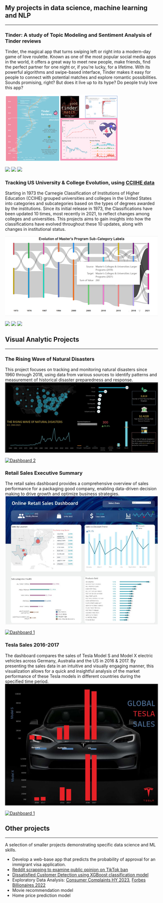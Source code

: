 ## My projects in data science, machine learning and NLP

---

### Tinder: A study of Topic Modeling and Sentiment Analysis of Tinder reviews

Tinder, the magical app that turns swiping left or right into a modern-day game of love roulette. Known as one of the most popular social media apps in the world, it offers a great way to meet new people, make friends, find the perfect partner for one night or, if you're lucky, for a lifetime. With its powerful algorithms and swipe-based interface, Tinder makes it easy for people to connect with potential matches and explore romantic possibilities. Sounds promising, right? But does it live up to its hype? Do people truly love this app?

<img src="images/Tinder.png?raw=true" />

[![](https://img.shields.io/badge/Python-white?logo=Python)](#) [![](https://img.shields.io/badge/Jupyter-white?logo=Jupyter)](#) [![](https://img.shields.io/badge/Tableau-white?logo=Tableau)](#)

### Tracking US University & College Evolution, using [CCIIHE data](https://carnegieclassifications.acenet.edu/)
Starting in 1973 the Carnegie Classification of Institutions of Higher Education (CCIHE) grouped universities and colleges in the United States into categories and subcategories based on the types of degrees awarded by the institutions. Since its initial release in 1973, the Classifications have been updated 10 times, most recently in 2021, to reflect changes among colleges and universities. This projects aims to gain insights into how the classifications have evolved throughout these 10 updates, along with changes in institutional status. 

<img src="images/Sankey1.png?raw=true" />

[![](https://img.shields.io/badge/Python-white?logo=Python)](#) [![](https://img.shields.io/badge/Jupyter-white?logo=Jupyter)](#) [![](https://img.shields.io/badge/PowerBI-white?logo=PowerBI)](#)

## Visual Analytic Projects

---

### The Rising Wave of Natural Disasters
This project focuses on tracking and monitoring natural disasters since 1960 through 2018, using data from various sources to identify patterns and measurement of historical disaster preparedness and response. 
<img src="images/disaster.JPG?raw=true" />
<div class='tableauPlaceholder' id='viz1684867688616' style='position: relative'><noscript><a href='#'><img alt='Dashboard 2 ' src='https:&#47;&#47;public.tableau.com&#47;static&#47;images&#47;Na&#47;NaturalDisaster_16812284359740&#47;Dashboard2&#47;1_rss.png' style='border: none' /></a></noscript><object class='tableauViz'  style='display:none;'><param name='host_url' value='https%3A%2F%2Fpublic.tableau.com%2F' /> <param name='embed_code_version' value='3' /> <param name='site_root' value='' /><param name='name' value='NaturalDisaster_16812284359740&#47;Dashboard2' /><param name='tabs' value='no' /><param name='toolbar' value='yes' /><param name='static_image' value='https:&#47;&#47;public.tableau.com&#47;static&#47;images&#47;Na&#47;NaturalDisaster_16812284359740&#47;Dashboard2&#47;1.png' /> <param name='animate_transition' value='yes' /><param name='display_static_image' value='yes' /><param name='display_spinner' value='yes' /><param name='display_overlay' value='yes' /><param name='display_count' value='yes' /><param name='language' value='en-US' /></object></div>                

### Retail Sales Executive Summary
The retail sales dashboard provides a comprehensive overview of sales performance for a packaging good company, enabling data-driven decision making to drive growth and optimize business strategies. 
<img src="images/retail sales.JPG?raw=true" />
<div class='tableauPlaceholder' id='viz1684867953122' style='position: relative'><noscript><a href='#'><img alt='Dashboard 1 ' src='https:&#47;&#47;public.tableau.com&#47;static&#47;images&#47;Re&#47;RetailSalesDashboard-Inspired&#47;Dashboard1&#47;1_rss.png' style='border: none' /></a></noscript><object class='tableauViz'  style='display:none;'><param name='host_url' value='https%3A%2F%2Fpublic.tableau.com%2F' /> <param name='embed_code_version' value='3' /> <param name='site_root' value='' /><param name='name' value='RetailSalesDashboard-Inspired&#47;Dashboard1' /><param name='tabs' value='no' /><param name='toolbar' value='yes' /><param name='static_image' value='https:&#47;&#47;public.tableau.com&#47;static&#47;images&#47;Re&#47;RetailSalesDashboard-Inspired&#47;Dashboard1&#47;1.png' /> <param name='animate_transition' value='yes' /><param name='display_static_image' value='yes' /><param name='display_spinner' value='yes' /><param name='display_overlay' value='yes' /><param name='display_count' value='yes' /><param name='language' value='en-US' /></object></div>

### Tesla Sales 2016-2017
The dashboard compares the sales of Tesla Model S and Model X electric vehicles across Germany, Australia and the US in 2016 & 2017. By presenting the sales data in an intuitive and visually engaging manner, this visualization allows for a quick and insightful analysis of the market performance of these Tesla models in different countries during the specified time period.
<img src="images/tesla.jpg?raw=true" />
<div class='tableauPlaceholder' id='viz1684868249521' style='position: relative'><noscript><a href='#'><img alt='Dashboard 1 ' src='https:&#47;&#47;public.tableau.com&#47;static&#47;images&#47;As&#47;Assignment6_16812312299640&#47;Dashboard1&#47;1_rss.png' style='border: none' /></a></noscript><object class='tableauViz'  style='display:none;'><param name='host_url' value='https%3A%2F%2Fpublic.tableau.com%2F' /> <param name='embed_code_version' value='3' /> <param name='site_root' value='' /><param name='name' value='Assignment6_16812312299640&#47;Dashboard1' /><param name='tabs' value='no' /><param name='toolbar' value='yes' /><param name='static_image' value='https:&#47;&#47;public.tableau.com&#47;static&#47;images&#47;As&#47;Assignment6_16812312299640&#47;Dashboard1&#47;1.png' /> <param name='animate_transition' value='yes' /><param name='display_static_image' value='yes' /><param name='display_spinner' value='yes' /><param name='display_overlay' value='yes' /><param name='display_count' value='yes' /><param name='language' value='en-US' /></object></div>

## Other projects

---

A selection of smaller projects demonstrating specific data science and ML skills.

- Develop a web-base app that predicts the probability of approval for an immigrant visa application.
- [Reddit scrapping to examine public opinion on TikTok ban](https://github.com/NinjaNumber/TikTok_Ban)
- [Dissatisfied Customer Detection using XGBoost classification model](https://github.com/jhnguyen168/Dissatisfied-Customer-Detection)
- Exploratory Data Analysis: [Consumer Complaints HY 2023](https://github.com/NinjaNumber/Consumer_Complaints_HY2023), [Forbes Billionaires 2022](https://github.com/NinjaNumber/Forbes_2022_billionaires)
- Movie recommendation model
- Home price prediction model 





